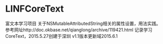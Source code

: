 # LINFCoreText
富文本学习项目
关于NSMutableAttributedString相关的属性设置，用法实践。
参考网址http://doc.okbase.net/qianglong/archive/119421.html
记录学习CoreText，2015.5.27创建于深圳
v1.1版本更新域2015.6.1
